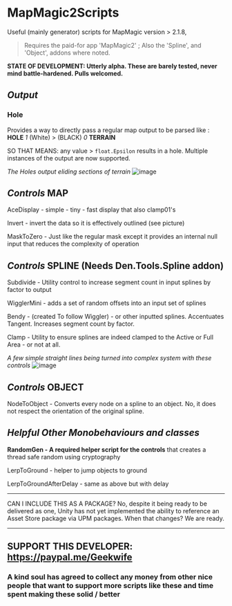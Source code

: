 # **MapMagic2Scripts**
Useful (mainly generator) scripts for MapMagic version > 2.1.8, 
>   Requires the paid-for app 'MapMagic2' ; Also the 'Spline', and 'Object', addons where noted. 


**STATE OF DEVELOPMENT: Utterly alpha. These are barely tested, never mind battle-hardened. Pulls welcomed.**


## **_Output_**

### Hole
Provides a way to directly pass a regular map output to be parsed like :  **HOLE** _1_ (White) > (BLACK) _0_ **TERRAIN** 

SO THAT MEANS: any value > `float.Epsilon` results in a hole.  Multiple instances of the output are now supported.


_The Holes output eliding sections of terrain_
![image](https://user-images.githubusercontent.com/915232/134827788-a25b630c-9921-47b1-8ccb-5dfd17766ffc.png)


##  **_Controls_**  **MAP**

AceDisplay - simple - tiny - fast display that also clamp01's

Invert - invert the data so it is effectively outlined (see picture)

MaskToZero - Just like the regular mask except it provides an internal null input that reduces the complexity of operation

##  **_Controls_**  **SPLINE** (Needs Den.Tools.Spline addon)

Subdivide - Utility control to increase segment count in input splines by factor to output

WigglerMini - adds a set of random offsets into an input set of splines 

Bendy - (created To follow Wiggler) - or other inputted splines. Accentuates Tangent. Increases segment count by factor.

Clamp - Utility to ensure splines are indeed clamped to the Active or Full Area - or not at all.

_A few simple straight lines being turned into complex system with these controls_
![image](https://user-images.githubusercontent.com/915232/134523551-e3e6cd56-2761-4860-9f72-9a6cc123b665.png)


##  **_Controls_**  **OBJECT**

NodeToObject - Converts every node on a spline to an object. No, it does not respect the orientation of the original spline.

##  **_Helpful Other Monobehaviours and classes_**

**RandomGen - A required helper script for the controls** that creates a thread safe random using cryptography  

LerpToGround - helper to jump objects to ground

LerpToGroundAfterDelay - same as above but with delay

---

CAN I INCLUDE THIS AS A PACKAGE?  No, despite it being ready to be delivered as one, Unity has not yet implemented the ability to reference an Asset Store package via UPM packages.
When that changes? We are ready.

---

## SUPPORT THIS DEVELOPER: https://paypal.me/Geekwife     
###  A kind soul has agreed to collect any money from other nice people that want to support more scripts like these and time spent making these solid / better
